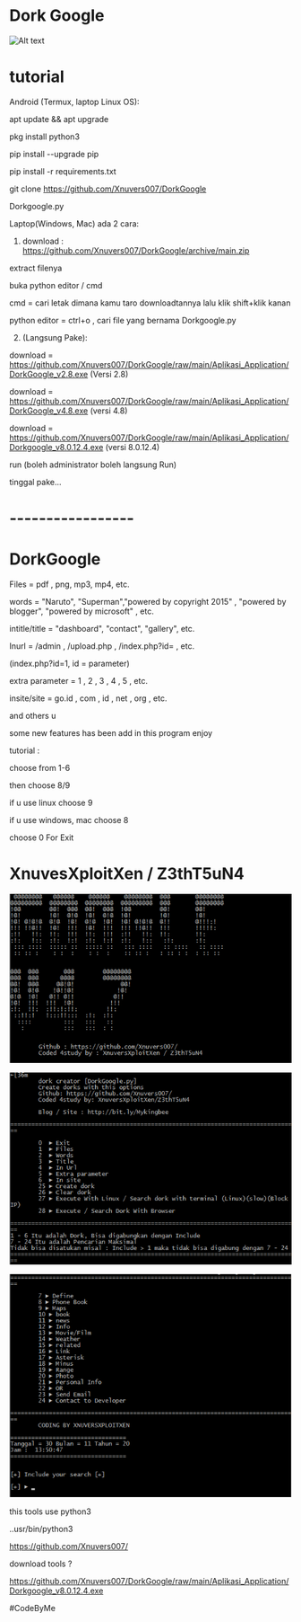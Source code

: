 # Dork Google

![Alt text](https://github.com/Xnuvers007/DorkGoogle/blob/main/images/Graphics-Vibe-Shield-Badge-Social-Google.ico "Optional title")


# tutorial

Android (Termux, laptop Linux OS):

apt update && apt upgrade

pkg install python3

pip install --upgrade pip

pip install -r requirements.txt

git clone https://github.com/Xnuvers007/DorkGoogle

Dorkgoogle.py


Laptop(Windows, Mac) ada 2 cara:
1. download : https://github.com/Xnuvers007/DorkGoogle/archive/main.zip

extract filenya

buka python editor / cmd

cmd = cari letak dimana kamu taro downloadtannya lalu klik shift+klik kanan

python editor = ctrl+o , cari file yang bernama Dorkgoogle.py


2. (Langsung Pake):

download = https://github.com/Xnuvers007/DorkGoogle/raw/main/Aplikasi_Application/DorkGoogle_v2.8.exe (Versi 2.8)

download = https://github.com/Xnuvers007/DorkGoogle/raw/main/Aplikasi_Application/DorkGoogle_v4.8.exe (versi 4.8)

download = https://github.com/Xnuvers007/DorkGoogle/raw/main/Aplikasi_Application/Dorkgoogle_v8.0.12.4.exe (versi 8.0.12.4)

run (boleh administrator boleh langsung Run)

tinggal pake...


# -----------------

# DorkGoogle

Files = pdf , png, mp3, mp4, etc.

words = "Naruto", "Superman","powered by copyright 2015" , "powered by blogger", "powered by microsoft" , etc.

intitle/title = "dashboard", "contact", "gallery", etc.

Inurl = /admin , /upload.php , /index.php?id= , etc.

(index.php?id=1, id = parameter)

extra parameter = 1 , 2 , 3 , 4 , 5 , etc.

insite/site = go.id , com , id , net , org , etc.

and others u

some new features has been add in this program
enjoy

tutorial :

choose from 1-6

then choose 8/9

if u use linux choose 9

if u use windows, mac choose 8

choose 0  For Exit

# XnuvesXploitXen / Z3thT5uN4

![Alt text](https://github.com/Xnuvers007/DorkGoogle/blob/main/images/Screenshot_3.png "Optional title")

![Alt text](https://github.com/Xnuvers007/DorkGoogle/blob/main/images/Screenshot_2.png "Optional title")

![Alt text](https://github.com/Xnuvers007/DorkGoogle/blob/main/images/Screenshot_1.png "Optional title")

this tools use python3

..usr/bin/python3

https://github.com/Xnuvers007/

download tools ?

https://github.com/Xnuvers007/DorkGoogle/raw/main/Aplikasi_Application/Dorkgoogle_v8.0.12.4.exe

#CodeByMe
